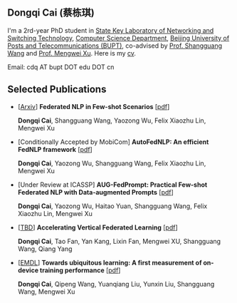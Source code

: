 ## Dongqi Cai (蔡栋琪)

I'm a 2rd-year PhD student in [State Key Laboratory of Networking and Switching Technology](https://sklnst.bupt.edu.cn/), [Computer Science Department](https://www.bupt.edu.cn/), [Beijing University of Posts and Telecommunications (BUPT)](https://www.bupt.edu.cn/), co-advised by [Prof. Shangguang Wang](http://www.sguangwang.com/) and [Prof. Mengwei Xu](https://xumengwei.github.io/). Here is my [cv](/pdf/Dongqi_Cai_CV.pdf).

<!-- I got my B.S. degree from [BUPT](https://www.bupt.edu.cn/) in 2019. -->

Email: cdq AT bupt DOT edu DOT cn

## Selected Publications

- \[[Arxiv](https://arxiv.org/abs/2212.05974)\] **Federated NLP in Few-shot Scenarios** \[[pdf](pdf/FedFSL.pdf)\]

  **Dongqi Cai**, Shangguang Wang, Yaozong Wu, Felix Xiaozhu Lin, Mengwei Xu

- \[Conditionally Accepted by MobiCom\] **AutoFedNLP: An efficient FedNLP framework** \[[pdf](pdf/AutoFedNLP.pdf)\]

  **Dongqi Cai**, Yaozong Wu, Shangguang Wang, Felix Xiaozhu Lin, Mengwei Xu

- \[Under Review at ICASSP\] **AUG-FedPrompt: Practical Few-shot Federated NLP with Data-augmented Prompts** \[[pdf](pdf/main-ICASSP23-FedPrompt.pdf)\]

  **Dongqi Cai**, Yaozong Wu, Haitao Yuan, Shangguang Wang, Felix Xiaozhu Lin, Mengwei Xu

- \[[TBD](https://ieeexplore.ieee.org/document/9835002)\] **Accelerating Vertical Federated Learning** \[[pdf](pdf/TBD22.pdf)\]

  **Dongqi Cai**, Tao Fan, Yan Kang, Lixin Fan, Mengwei XU, Shangguang Wang, Qiang Yang

- \[[EMDL](https://dl.acm.org/doi/abs/10.1145/3469116.3470009)\] **Towards ubiquitous learning: A first measurement of on-device training performance** \[[pdf](pdf/EMDL21.pdf)\]

  **Dongqi Cai**, Qipeng Wang, Yuanqiang Liu, Yunxin Liu, Shangguang Wang, Mengwei Xu
